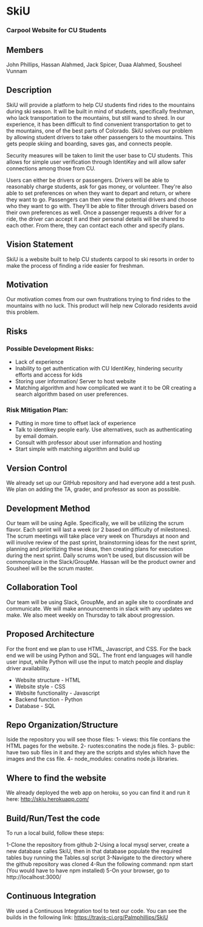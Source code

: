 # SkiU
### Carpool Website for CU Students

## Members
John Phillips, Hassan Alahmed, Jack Spicer, Duaa Alahmed, Sousheel Vunnam


## Description
  SkiU will provide a platform to help CU students find rides to the mountains during ski season. It will be built in mind of students, specifically freshman, who lack transportation to the mountains, but still wand to shred. In our experience, it has been difficult to find convenient transportation to get to the mountains, one of the best parts of Colorado. SkiU solves our problem by allowing student drivers to take other passengers to the mountains. This gets people skiing and boarding, saves gas, and connects people.


  Security measures will be taken to limit the user base to CU students. This allows for simple user verification through IdentiKey and will allow safer connections among those from CU.


  Users can either be drivers or passengers. Drivers will be able to reasonably charge students, ask for gas money, or volunteer. They're also able to set preferences on when they want to depart and return, or where they want to go. Passengers can then view the potential drivers and choose who they want to go with. They'll be able to filter through drivers based on their own preferences as well. Once a passenger requests a driver for a ride, the driver can accept it and their personal details will be shared to each other. From there, they can contact each other and specify plans.


## Vision Statement
SkiU is a website built to help CU students carpool to ski resorts in order to make the process of finding a ride easier for freshman.


## Motivation
Our motivation comes from our own frustrations trying to find rides to the mountains with no luck. This product will help new Colorado residents avoid this problem.


## Risks
### Possible Development Risks:
- Lack of experience
- Inability to get authentication with CU IdentiKey, hindering security efforts and access for kids
- Storing user information/ Server to host website
- Matching algorithm and how complicated we want it to be OR creating a search algorithm based on user preferences.

### Risk Mitigation Plan:
- Putting in more time to offset lack of experience
- Talk to identikey people early. Use alternatives, such as authenticating by email domain.
- Consult with professor about user information and hosting
- Start simple with matching algorithm and build up


## Version Control
We already set up our GitHub repository and had everyone add a test push. We plan on adding the TA, grader, and professor as soon as possible.


## Development Method
Our team will be using Agile. Specifically, we will be utilizing the scrum flavor. Each sprint will last a week (or 2 based on difficulty of milestones). The scrum meetings will take place very week on Thursdays at noon and will involve review of the past sprint, brainstorming ideas for the next sprint, planning and prioritizing these ideas, then creating plans for execution during the next sprint. Daily scrums won't be used, but discussion will be commonplace in the Slack/GroupMe. Hassan will be the product owner and Sousheel will be the scrum master.


## Collaboration Tool
Our team will be using Slack, GroupMe, and an agile site to coordinate and communicate. We will make announcements in slack with any updates we make. We also meet weekly on Thursday to talk about progression.


## Proposed Architecture
For the front end we plan to use HTML, Javascript, and CSS. For the back end we will be using Python and SQL.
The front end languages will handle user input, while Python will use the input to match people and display driver availability.
- Website structure - HTML
- Website style - CSS
- Website functionality - Javascript
- Backend function - Python
- Database - SQL

## Repo Organization/Structure
Iside the repository you will see those files:
1- views: this file contians the HTML pages for the website.
2- ruotes:conatins the node.js files.
3- public: have two sub files in it and they are the scripts and styles which have the images and the css file.
4- node_modules: conatins node.js libraries.

## Where to find the website
We already deployed the web app on heroku, so you can find it and run it here: http://skiu.herokuapp.com/

## Build/Run/Test the code
To run a local build, follow these steps:

1-Clone the repository from github
2-Using a local mysql server, create a new database calles SkiU, then in that database populate the required tables buy running the Tables.sql script
3-Navigate to the directory where the github repository was cloned
4-Run the following command: npm start (You would have to have npm installed)
5-On your browser, go to http://localhost:3000/

## Continuous Integration
We used a Continuous Integration tool to test our code. You can see the builds in the following link:
https://travis-ci.org/Palmphillips/SkiU



